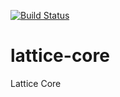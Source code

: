 [![Build Status](https://travis-ci.com/markmcsherry/lattice-core.svg?branch=main)](https://travis-ci.com/markmcsherry/lattice-core)


# lattice-core
Lattice Core
